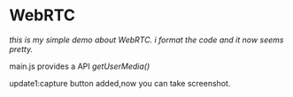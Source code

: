 # WebRTC
*this is my simple demo about WebRTC.*
_i format the code and it now seems pretty._

main.js provides a API *getUserMedia()*

update1:capture button added,now you can take screenshot.
